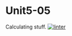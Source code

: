 # Unit5-05
Calculating stuff.
[![linter](https://github.com/Dania-Liu/Unit5-05/workflows/linter/badge.svg)](https://github.com/marketplace/actions/super-linter)
